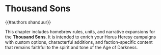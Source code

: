 # Thousand Sons
{{#authors shanduur}}

This chapter includes homebrew rules, units, and narrative expansions for the **Thousand Sons**. It is intended to enrich your Horus Heresy campaigns with custom options, characterful additions, and faction-specific content that remains faithful to the spirit and tone of the Age of Darkness.

